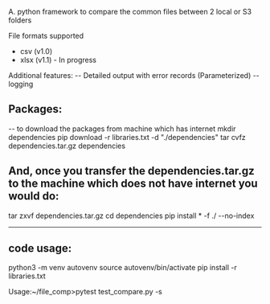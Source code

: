 A. python framework to compare the common files between 2 local or S3 folders

File formats supported
* csv (v1.0)
* xlsx (v1.1) - In progress



Additional features:
-- Detailed output with error records (Parameterized)
-- logging

Packages:
--------
-- to download the packages from machine which has internet
mkdir dependencies
pip download -r libraries.txt -d "./dependencies"
tar cvfz dependencies.tar.gz dependencies

And, once you transfer the dependencies.tar.gz to the machine which does not have internet you would do:
----------------------------
tar zxvf dependencies.tar.gz
cd dependencies
pip install * -f ./ --no-index

-----------------------------

code usage:
-----------
python3 -m venv autovenv
source autovenv/bin/activate
pip install -r libraries.txt




Usage:~/file_comp>pytest test_compare.py -s
